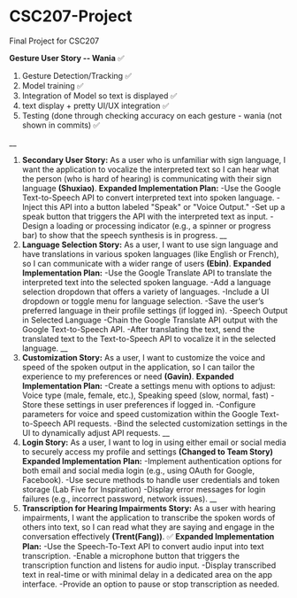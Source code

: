 # CSC207-Project
Final Project for CSC207

**Gesture User Story -- Wania** ✅
1. Gesture Detection/Tracking ✅
2. Model training ✅
3. Integration of Model so text is displayed ✅
4. text display + pretty UI/UX integration ✅
5. Testing (done through checking accuracy on each gesture - wania (not shown in commits) ✅

__
1. **Secondary User Story:** As a user who is unfamiliar with sign language, I want the application to vocalize the interpreted text so I can hear what the person (who is hard of hearing) is communicating with their sign language **(Shuxiao)**.
**Expanded Implementation Plan:**
-Use the Google Text-to-Speech API to convert interpreted text into spoken language.
-Inject this API into a button labeled "Speak" or "Voice Output."
-Set up a speak button that triggers the API with the interpreted text as input.
-Design a loading or processing indicator (e.g., a spinner or progress bar) to show that the speech synthesis is in progress.
__
2. **Language Selection Story:** As a user, I want to use sign language and have translations in various spoken languages (like English or French), so I can communicate with a wider range of users **(Ebin)**.
**Expanded Implementation Plan:**
-Use the Google Translate API to translate the interpreted text into the selected spoken language.
-Add a language selection dropdown that offers a variety of languages.
-Include a UI dropdown or toggle menu for language selection.
-Save the user’s preferred language in their profile settings (if logged in).
-Speech Output in Selected Language
-Chain the Google Translate API output with the Google Text-to-Speech API.
-After translating the text, send the translated text to the Text-to-Speech API to vocalize it in the selected language.
__
3. **Customization Story:** As a user, I want to customize the voice and speed of the spoken output in the application, so I can tailor the experience to my preferences or need **(Gavin)**.
**Expanded Implementation Plan:**
-Create a settings menu with options to adjust: Voice type (male, female, etc.), Speaking speed (slow, normal, fast)
-Store these settings in user preferences if logged in.
-Configure parameters for voice and speed customization within the Google Text-to-Speech API requests.
-Bind the selected customization settings in the UI to dynamically adjust API requests.
__
4. **Login Story:** As a user, I want to log in using either email or social media to securely access my profile and settings **(Changed to Team Story)**
**Expanded Implementation Plan:**
-Implement authentication options for both email and social media login (e.g., using OAuth for Google, Facebook).
-Use secure methods to handle user credentials and token storage (Lab Five for Inspiration)
-Display error messages for login failures (e.g., incorrect password, network issues).
__
5. **Transcription for Hearing Impairments Story:** As a user with hearing impairments, I want the application to transcribe the spoken words of others into text, so I can read what they are saying and engage in the conversation effectively **(Trent(Fang))**. ✅
**Expanded Implementation Plan:**
-Use the Speech-To-Text API to convert audio input into text transcription.
-Enable a microphone button that triggers the transcription function and listens for audio input.
-Display transcribed text in real-time or with minimal delay in a dedicated area on the app interface.
-Provide an option to pause or stop transcription as needed.
